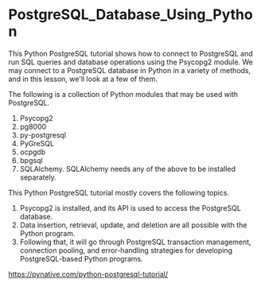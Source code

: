 # PostgreSQL_Database_Using_Python

This Python PostgreSQL tutorial shows how to connect to PostgreSQL and run SQL queries and database operations using the Psycopg2 module. We may connect to a PostgreSQL database in Python in a variety of methods, and in this lesson, we'll look at a few of them.

The following is a collection of Python modules that may be used with PostgreSQL.

1. Psycopg2
2. pg8000
3. py-postgresql
4. PyGreSQL
5. ocpgdb
6. bpgsql
7. SQLAlchemy. SQLAlchemy needs any of the above to be installed separately.

This Python PostgreSQL tutorial mostly covers the following topics.

1. Psycopg2 is installed, and its API is used to access the PostgreSQL database.
2. Data insertion, retrieval, update, and deletion are all possible with the Python program.
3. Following that, it will go through PostgreSQL transaction management, connection pooling, and error-handling strategies for developing PostgreSQL-based Python programs.

https://pynative.com/python-postgresql-tutorial/
